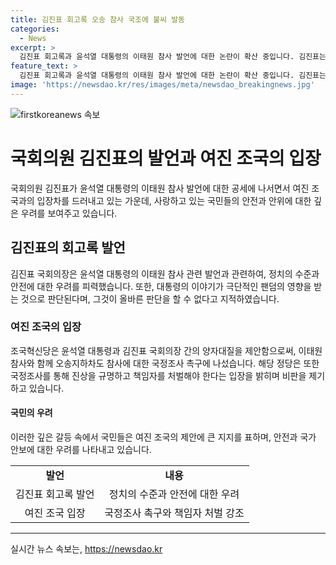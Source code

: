 ```yaml
---
title: 김진표 회고록 오송 참사 국조에 불씨 발동
categories:
  - News
excerpt: >
  김진표 회고록과 윤석열 대통령의 이태원 참사 발언에 대한 논란이 확산 중입니다. 김진표는 윤 대통령의 발언을 비판하며 대통령의 극우 유튜브 관련 의혹에 대해 언급했습니다. 동시에 여당과 야당 6개 정당은 오송지하차도 참사 국정조사를 촉구하고 있으며, 김 전 의장의 회고록으로 초래된 대통령 탄핵 요청 청원도 일평균 13만명의 동의를 얻고 있습니다. 논란은 계속 확산 중이며, 이에 따라 국정조사와 책임자 처벌을 요구하는 여론도 높아지고 있습니다.
feature_text: >
  김진표 회고록과 윤석열 대통령의 이태원 참사 발언에 대한 논란이 확산 중입니다. 김진표는 윤 대통령의 발언을 비판하며 대통령의 극우 유튜브 관련 의혹에 대해 언급했습니다. 동시에 여당과 야당 6개 정당은 오송지하차도 참사 국정조사를 촉구하고 있으며, 김 전 의장의 회고록으로 초래된 대통령 탄핵 요청 청원도 일평균 13만명의 동의를 얻고 있습니다. 논란은 계속 확산 중이며, 이에 따라 국정조사와 책임자 처벌을 요구하는 여론도 높아지고 있습니다.
image: 'https://newsdao.kr/res/images/meta/newsdao_breakingnews.jpg'
---
```


<p><img src="https://newsdao.kr/res/images/meta/newsdao_breakingnews.jpg" alt="firstkoreanews 속보" /></p>

<h1>국회의원 김진표의 발언과 여진 조국의 입장</h1>

<p data-ke-size="size16">국회의원 김진표가 윤석열 대통령의 이태원 참사 발언에 대한 공세에 나서면서 여진 조국과의 입장차를 드러내고 있는 가운데, 사랑하고 있는 국민들의 안전과 안위에 대한 깊은 우려를 보여주고 있습니다.</p>

<h2>김진표의 회고록 발언</h2>

<p data-ke-size="size16">김진표 국회의장은 윤석열 대통령의 이태원 참사 관련 발언과 관련하여, 정치의 수준과 안전에 대한 우려를 피력했습니다. 또한, 대통령의 이야기가 극단적인 팬덤의 영향을 받는 것으로 판단된다며, 그것이 올바른 판단을 할 수 없다고 지적하였습니다.</p>

<h3>여진 조국의 입장</h3>

<p data-ke-size="size16">조국혁신당은 윤석열 대통령과 김진표 국회의장 간의 양자대질을 제안함으로써, 이태원 참사와 함께 오송지하차도 참사에 대한 국정조사 촉구에 나섰습니다. 해당 정당은 또한 국정조사를 통해 진상을 규명하고 책임자를 처벌해야 한다는 입장을 밝히며 비판을 제기하고 있습니다.</p>

<h4>국민의 우려</h4>

<p data-ke-size="size16">이러한 깊은 갈등 속에서 국민들은 여진 조국의 제안에 큰 지지를 표하며, 안전과 국가 안보에 대한 우려를 나타내고 있습니다.</p>

<table>
    <tbody>
        <tr>
            <td style="text-align: center; height: 17px;"><b>발언</b></td>
            <td style="text-align: center; height: 17px;"><b>내용</b></td>
        </tr>
        <tr>
            <td style="text-align: center; height: 17px;">김진표 회고록 발언</td>
            <td style="text-align: center; height: 17px;">정치의 수준과 안전에 대한 우려</td>
        </tr>
        <tr>
            <td style="text-align: center; height: 17px;">여진 조국 입장</td>
            <td style="text-align: center; height: 17px;">국정조사 촉구와 책임자 처벌 강조</td>
        </tr>
    </tbody>
</table>

<p><hr></p>
실시간 뉴스 속보는, <a href="https://newsdao.kr" rel="dofollow">https://newsdao.kr</a>


